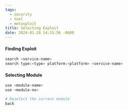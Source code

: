 ```yaml
---
tags:
  - security
  - tool
  - metasploit
title: Selecting Exploit
date: 2024-01-28 14:15:56 -0600
---
```


#### Finding Exploit

```bash
search <service-name>
search type:<type> platform:<platform> <service-name>
```

#### Selecting Module

```bash
use <module-name>
use <module-no>

# Deselect the current module
back
```
